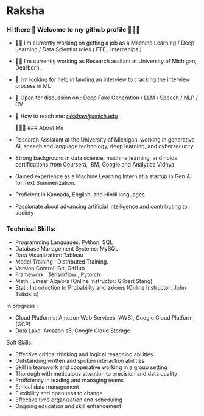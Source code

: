 # Raksha

### Hi there 👋 Welcome to my github profile 👩🏻‍💻

- 💪🏻 I’m currently working on getting a job as a Machine Learning / Deep Learning / Data Scientist roles ( FTE , Internships )
- 🕵️‍♀️ I'm currently working as Research assitant at University of Michigan, Dearborn.
- 🤔 I’m looking for help in landing an interview to cracking the interview process in ML 
- 👀 Open for discussion on : Deep Fake Generation / LLM / Speech / NLP / CV 
- 📧 How to reach me: rakshav@umich.edu

  👩🏻‍🎓 ### About Me

- Research Assistant at the University of Michigan, working in generative AI, speech and language technology, deep learning, and cybersecurity
- Strong background in data science, machine learning, and holds certifications from  Coursera, ​IBM,  Google and Analytics Vidhya.
- Gained experience as a Machine Learning Intern at a startup in Gen AI for Text Summerization.
- Proficient in Kannada, English, and Hindi languages 
- Passionate about advancing artificial intelligence and contributing to society


### Technical Skills:

- Programming Languages: Python, SQL
- Database Management Systems: MySQL
- Data Visualization: Tableau 
- Model Training : Distributed Training.
- Version Control: Git, GitHub
- Framework : Tensorflow , Pytorch
- Math : Linear Algebra (Online Instructor: Gilbert Stang)
- Stat : Introduction to Probability and axioms (Online Instructor: John Tsitsiklis)

In progress :
- Cloud Platforms: Amazon Web Services (AWS), Google Cloud Platform (GCP)
- Data Lake: Amazon s3, Google Cloud Storage

Soft Skills:
- Effective critical thinking and logical reasoning abilities
- Outstanding written and spoken interaction abilities
- Skill in teamwork and cooperative working in a group setting
- Thorough with meticulous attention to precision and data quality
- Proficiency in leading and managing teams
- Ethical data management
- Flexibility and openness to change
- Effective time organization and scheduling
- Ongoing education and skill enhancement



